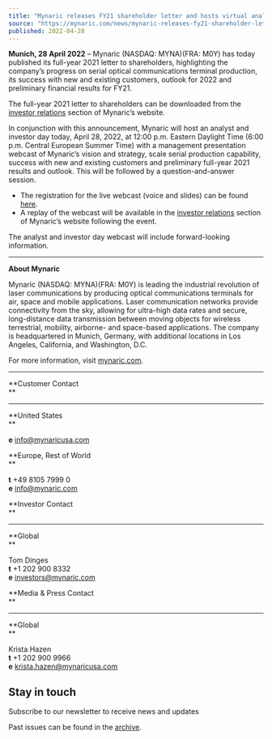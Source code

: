 ```yaml
---
title: "Mynaric releases FY21 shareholder letter and hosts virtual analyst and investor day"
source: "https://mynaric.com/news/mynaric-releases-fy21-shareholder-letter-and-hosts-virtual-analyst-and-investor-day/"
published: 2022-04-28
---
```

**Munich, 28 April 2022** – Mynaric (NASDAQ: MYNA)(FRA: M0Y) has today published its full-year 2021 letter to shareholders, highlighting the company’s progress on serial optical communications terminal production, its success with new and existing customers, outlook for 2022 and preliminary financial results for FY21.

The full-year 2021 letter to shareholders can be downloaded from the [investor relations](https://mynaric.com/investor-relations/overview/) section of Mynaric’s website.

In conjunction with this announcement, Mynaric will host an analyst and investor day today, April 28, 2022, at 12:00 p.m. Eastern Daylight Time (6:00 p.m. Central European Summer Time) with a management presentation webcast of Mynaric’s vision and strategy, scale serial production capability, success with new and existing customers and preliminary full-year 2021 results and outlook. This will be followed by a question-and-answer session.

- The registration for the live webcast (voice and slides) can be found [here](https://edge.media-server.com/mmc/p/g7jdscsw).
- A replay of the webcast will be available in the [investor relations](https://mynaric.com/investor-relations/overview/) section of Mynaric’s website following the event.[  
	](https://edge.media-server.com/mmc/p/g7jdscsw)

The analyst and investor day webcast will include forward-looking information.

---

**About Mynaric**

Mynaric (NASDAQ: MYNA)(FRA: M0Y) is leading the industrial revolution of laser communications by producing optical communications terminals for air, space and mobile applications. Laser communication networks provide connectivity from the sky, allowing for ultra-high data rates and secure, long-distance data transmission between moving objects for wireless terrestrial, mobility, airborne- and space-based applications. The company is headquartered in Munich, Germany, with additional locations in Los Angeles, California, and Washington, D.C.

For more information, visit [mynaric.com](https://mynaric.com/).

---

**Customer Contact  
**

---

**United States  
**

**e** [info@mynaricusa.com](https://mynaric.com/news/mynaric-releases-fy21-shareholder-letter-and-hosts-virtual-analyst-and-investor-day/)

**Europe, Rest of World  
**

**t** +49 8105 7999 0  
**e** [info@mynaric.com](https://mynaric.com/news/mynaric-releases-fy21-shareholder-letter-and-hosts-virtual-analyst-and-investor-day/)

**Investor Contact  
**

---

**Global  
**

Tom Dinges  
**t** +1 202 900 8332  
**e** [investors@mynaric.com](https://mynaric.com/news/mynaric-releases-fy21-shareholder-letter-and-hosts-virtual-analyst-and-investor-day/)

**Media & Press Contact  
**

---

**Global  
**

Krista Hazen  
**t** +1 202 900 9966  
**e** [krista.hazen@mynaricusa.com](https://mynaric.com/news/mynaric-releases-fy21-shareholder-letter-and-hosts-virtual-analyst-and-investor-day/)

## Stay in touch

Subscribe to our newsletter to receive news and updates

Past issues can be found in the [archive](https://us17.campaign-archive.com/home/?u=7b919ac48d490499a79acff9f&id=aaebe0d6df).